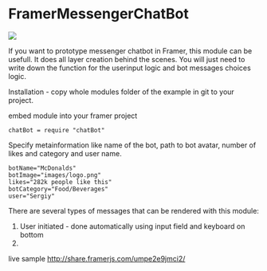 # FramerMessengerChatBot

![](https://github.com/mamezito/FramerMessengerChatBot/blob/master/chatbot.png)

If you want to prototype messenger chatbot in Framer, this module can be usefull.
It does all layer creation behind the scenes. You will just need to write down the function for the userinput logic and bot messages choices logic.

Installation - copy whole modules folder of the example in git to your project.

embed module into your framer project

```
chatBot = require "chatBot"
```

Specify metainformation like name of the bot, path to bot avatar, number of likes and category and user name.

```
botName="McDonalds"
botImage="images/logo.png"
likes="282k people like this"
botCategory="Food/Beverages"
user="Sergiy"
```

There are several types of messages that can be rendered with this module:

1. User initiated - done automatically using input field and keyboard on bottom
2. 


live sample http://share.framerjs.com/umpe2e9jmci2/
